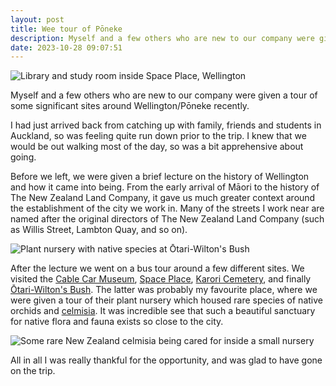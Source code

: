 ```yaml
---
layout: post
title: Wee tour of Pōneke
description: Myself and a few others who are new to our company were given a tour of some significant sites around Wellington/Pōneke recently
date: 2023-10-28 09:07:51
---
```

![Library and study room inside Space Place, Wellington](/media/space-place.png)

Myself and a few others who are new to our company were given a tour of some significant sites around Wellington/Pōneke recently.

<!--more-->

I had just arrived back from catching up with family, friends and students in Auckland, so was feeling quite run down prior to the trip. I knew that we would be out walking most of the day, so was a bit apprehensive about going.

Before we left, we were given a brief lecture on the history of Wellington and how it came into being. From the early arrival of Māori to the history of The New Zealand Land Company, it gave us much greater context around the establishment of the city we work in. Many of the streets I work near are named after the original directors of The New Zealand Land Company (such as Willis Street, Lambton Quay, and so on).

![Plant nursery with native species at Ōtari-Wilton's Bush](/media/otari-wilson.png)

After the lecture we went on a bus tour around a few different sites. We visited the [Cable Car Museum](https://www.museumswellington.org.nz/cable-car-museum/), [Space Place](https://www.museumswellington.org.nz/space-place/), [Karori Cemetery](https://wellington.govt.nz/cemeteries/wellington-cemeteries/karori-cemetery/about-karori-cemetery), and finally [Ōtari-Wilton's Bush](https://en.wikipedia.org/wiki/Otari-Wilton%27s_Bush). The latter was probably my favourite place, where we were given a tour of their plant nursery which housed rare species of native orchids and [celmisia](https://en.wikipedia.org/wiki/Celmisia). It was incredible see that such a beautiful sanctuary for native flora and fauna exists so close to the city.

![Some rare New Zealand celmisia being cared for inside a small nursery](/media/nursery.png)

All in all I was really thankful for the opportunity, and was glad to have gone on the trip.
